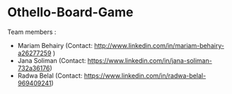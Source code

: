# Othello-Board-Game



Team members :

* Mariam Behairy (Contact: http://www.linkedin.com/in/mariam-behairy-a26277259 )
* Jana Soliman (Contact: https://www.linkedin.com/in/jana-soliman-732a36176)
* Radwa Belal (Contact: https://www.linkedin.com/in/radwa-belal-969409241)

